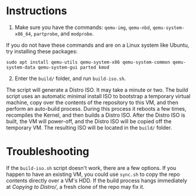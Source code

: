 # Instructions
1. Make sure you have the commands: `qemu-img`, `qemu-nbd`, `qemu-system-x86_64`, `partprobe`, and `modprobe`.

If you do not have these commands and are on a Linux system like Ubuntu, try installing these packages:

`sudo apt install qemu-utils qemu-system-x86 qemu-system-common qemu-system-data qemu-system-gui parted kmod`

2. Enter the `build/` folder, and run `build-iso.sh`.

The script will generate a Distro ISO. It may take a minute or two. The build script uses an automatic minimal install ISO to bootstrap a temporary virtual machine, copy over the contents of the repository to this VM, and then perform an auto-build process. During this process it reboots a few times, recompiles the Kernel, and then builds a Distro ISO. After the Distro ISO is built, the VM will power-off, and the Distro ISO will be copied off the temporary VM. The resulting ISO will be located in the `build/` folder.

# Troubleshooting
If the `build-iso.sh` script doesn't work, there are a few options. If you happen to have an existing VM, you could use `sync.sh` to copy the repo contents directly over a VM's HDD. If the build process hangs immediately at _Copying to Distro/_, a fresh clone of the repo may fix it.